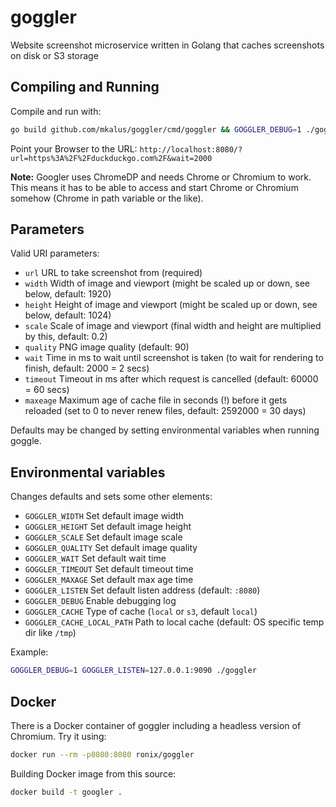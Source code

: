# goggler

Website screenshot microservice written in Golang that caches screenshots on disk or S3 storage

## Compiling and Running

Compile and run with:

```bash
go build github.com/mkalus/goggler/cmd/goggler && GOGGLER_DEBUG=1 ./goggler
```

Point your Browser to the URL: `http://localhost:8080/?url=https%3A%2F%2Fduckduckgo.com%2F&wait=2000`

**Note:** Googler uses ChromeDP and needs Chrome or Chromium to work. This means it has to be able to
access and start Chrome or Chromium somehow (Chrome in path variable or the like).

## Parameters

Valid URI parameters:

* `url` URL to take screenshot from (required)
* `width` Width of image and viewport (might be scaled up or down, see below, default: 1920)
* `height` Height of image and viewport (might be scaled up or down, see below, default: 1024)
* `scale` Scale of image and viewport (final width and height are multiplied by this, default: 0.2)
* `quality` PNG image quality (default: 90)
* `wait` Time in ms to wait until screenshot is taken (to wait for rendering to finish, default: 2000 =  2 secs)
* `timeout` Timeout in ms after which request is cancelled (default: 60000 = 60 secs)
* `maxeage` Maximum age of cache file in seconds (!) before it gets reloaded (set to 0 to never renew files, default: 2592000 = 30 days)

Defaults may be changed by setting environmental variables when running goggle.

## Environmental variables

Changes defaults and sets some other elements:

* `GOGGLER_WIDTH` Set default image width
* `GOGGLER_HEIGHT` Set default image height
* `GOGGLER_SCALE` Set default image scale
* `GOGGLER_QUALITY` Set default image quality
* `GOGGLER_WAIT` Set default wait time
* `GOGGLER_TIMEOUT` Set default timeout time
* `GOGGLER_MAXAGE` Set default max age time
* `GOGGLER_LISTEN` Set default listen address (default: `:8080`)
* `GOGGLER_DEBUG` Enable debugging log
* `GOGGLER_CACHE` Type of cache (`local` or `s3`, default `local`)
* `GOGGLER_CACHE_LOCAL_PATH` Path to local cache (default: OS specific temp dir like `/tmp`)

Example:

```bash
GOGGLER_DEBUG=1 GOGGLER_LISTEN=127.0.0.1:9090 ./goggler
```

## Docker

There is a Docker container of goggler including a headless version of Chromium. Try it using:

```bash
docker run --rm -p8080:8080 ronix/goggler
```

Building Docker image from this source:

```bash
docker build -t googler .
```
